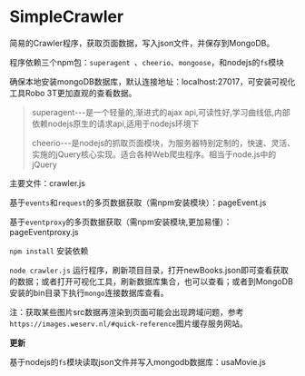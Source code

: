 ﻿# SimpleCrawler
简易的Crawler程序，获取页面数据，写入json文件，并保存到MongoDB。

程序依赖三个npm包：`superagent `、`cheerio`、`mongoose`，和nodejs的`fs`模块

确保本地安装mongoDB数据库，默认连接地址：localhost:27017，可安装可视化工具Robo 3T更加直观的查看数据。

> superagent---是一个轻量的,渐进式的ajax api,可读性好,学习曲线低,内部依赖nodejs原生的请求api,适用于nodejs环境下
>
> cheerio---是nodejs的抓取页面模块，为服务器特别定制的，快速、灵活、实施的jQuery核心实现。适合各种Web爬虫程序。相当于node.js中的jQuery

主要文件：crawler.js

基于`events`和`request`的多页数据获取（需npm安装模块）：pageEvent.js

基于`eventproxy`的多页数据获取（需npm安装模块,更加易懂）：pageEventproxy.js

`npm install` 安装依赖

`node crawler.js` 运行程序，刷新项目目录，打开newBooks.json即可查看获取的数据；或者打开可视化工具，刷新数据库集合，也可以查看；或者到MongoDB安装的bin目录下执行`mongo`连接数据库查看。

注：获取某些图片src数据再渲染到页面可能会出现跨域问题，参考`https://images.weserv.nl/#quick-reference`图片缓存服务网站。

**更新**

基于nodejs的`fs`模块读取json文件并写入mongodb数据库：usaMovie.js
